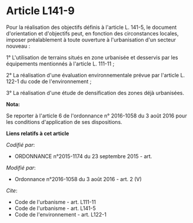 # Article L141-9

Pour la réalisation des objectifs définis à l'article L. 141-5, le document d'orientation et d'objectifs peut, en fonction
des circonstances locales, imposer préalablement à toute ouverture à l'urbanisation d'un secteur nouveau : 

1° L'utilisation de terrains situés en zone urbanisée et desservis par les équipements mentionnés à l'article L. 111-11 ; 

2° La réalisation d'une   évaluation environnementale  prévue par l'article L. 122-1 du code de l'environnement ; 

3° La réalisation d'une étude de densification des zones déjà urbanisées.

**Nota:**

Se reporter à l'article 6 de l'ordonnance n° 2016-1058 du 3 août 2016 pour les conditions d'application de ses dispositions.

**Liens relatifs à cet article**

_Codifié par_:

  - ORDONNANCE n°2015-1174 du 23 septembre 2015 - art.

_Modifié par_:

  - Ordonnance n°2016-1058 du 3 août 2016 - art. 2 (V)

_Cite_:

  - Code de l'urbanisme - art. L111-11
  - Code de l'urbanisme - art. L141-5
  - Code de l'environnement - art. L122-1
